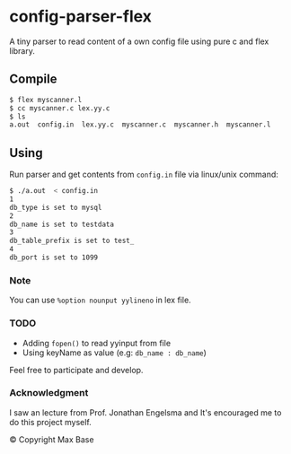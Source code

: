 # config-parser-flex

A tiny parser to read content of a own config file using pure c and flex library.

## Compile

```bash
$ flex myscanner.l
$ cc myscanner.c lex.yy.c 
$ ls
a.out  config.in  lex.yy.c  myscanner.c  myscanner.h  myscanner.l
```

## Using

Run parser and get contents from `config.in` file via linux/unix command:

```bash
$ ./a.out  < config.in 
1
db_type is set to mysql
2
db_name is set to testdata
3
db_table_prefix is set to test_
4
db_port is set to 1099
```

### Note

You can use `%option nounput yylineno` in lex file.

### TODO

- Adding `fopen()` to read yyinput from file
- Using keyName as value (e.g: `db_name : db_name`)

Feel free to participate and develop.

### Acknowledgment

I saw an lecture from Prof. Jonathan Engelsma and It's encouraged me to do this project myself.

© Copyright Max Base
